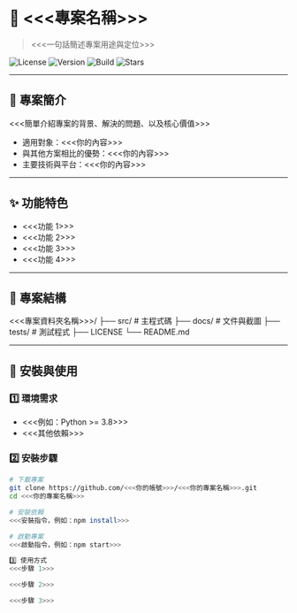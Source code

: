 # 📌 <<<專案名稱>>>
> <<<一句話簡述專案用途與定位>>>

![License](https://img.shields.io/badge/license-MIT-blue.svg)
![Version](https://img.shields.io/badge/version-1.0.0-green)
![Build](https://img.shields.io/badge/build-passing-brightgreen)
![Stars](https://img.shields.io/github/stars/<<<你的帳號>>>/<<<你的專案名稱>>>?style=social)

---

## 📖 專案簡介
<<<簡單介紹專案的背景、解決的問題、以及核心價值>>>

- 適用對象：<<<你的內容>>>
- 與其他方案相比的優勢：<<<你的內容>>>
- 主要技術與平台：<<<你的內容>>>

---

## ✨ 功能特色
- <<<功能 1>>>
- <<<功能 2>>>
- <<<功能 3>>>
- <<<功能 4>>>

---

## 📂 專案結構
<<<專案資料夾名稱>>>/
├── src/ # 主程式碼
├── docs/ # 文件與截圖
├── tests/ # 測試程式
├── LICENSE
└── README.md

---

## 🚀 安裝與使用

### 1️⃣ 環境需求
- <<<例如：Python >= 3.8>>>
- <<<其他依賴>>>

### 2️⃣ 安裝步驟
```bash
# 下載專案
git clone https://github.com/<<<你的帳號>>>/<<<你的專案名稱>>>.git
cd <<<你的專案名稱>>>

# 安裝依賴
<<<安裝指令，例如：npm install>>>

# 啟動專案
<<<啟動指令，例如：npm start>>>

3️⃣ 使用方式
<<<步驟 1>>>

<<<步驟 2>>>

<<<步驟 3>>>
